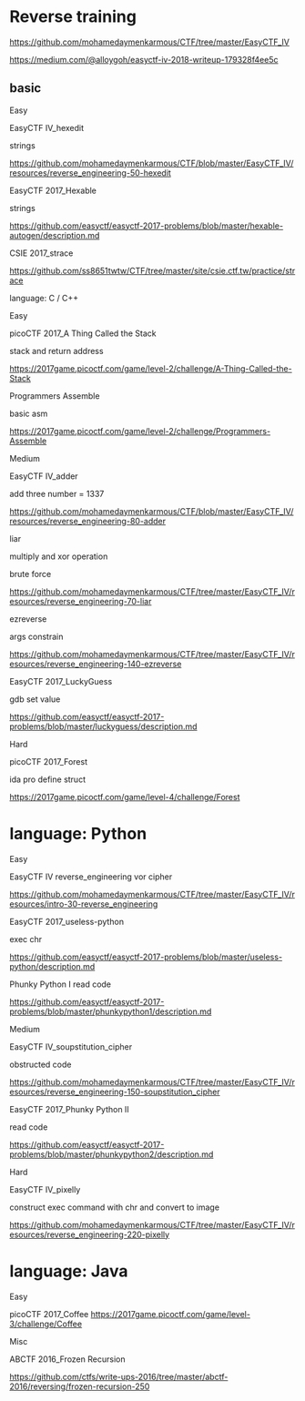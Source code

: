 # Reverse training

https://github.com/mohamedaymenkarmous/CTF/tree/master/EasyCTF_IV


https://medium.com/@alloygoh/easyctf-iv-2018-writeup-179328f4ee5c

##  basic

Easy

EasyCTF IV_hexedit

strings

https://github.com/mohamedaymenkarmous/CTF/blob/master/EasyCTF_IV/resources/reverse_engineering-50-hexedit

EasyCTF 2017_Hexable

strings

https://github.com/easyctf/easyctf-2017-problems/blob/master/hexable-autogen/description.md

CSIE 2017_strace

https://github.com/ss8651twtw/CTF/tree/master/site/csie.ctf.tw/practice/strace


language: C / C++

Easy

picoCTF 2017_A Thing Called the Stack

stack and return address

https://2017game.picoctf.com/game/level-2/challenge/A-Thing-Called-the-Stack

Programmers Assemble

basic asm

https://2017game.picoctf.com/game/level-2/challenge/Programmers-Assemble

Medium

EasyCTF IV_adder

add three number = 1337

https://github.com/mohamedaymenkarmous/CTF/blob/master/EasyCTF_IV/resources/reverse_engineering-80-adder

liar

multiply and xor operation

brute force

https://github.com/mohamedaymenkarmous/CTF/tree/master/EasyCTF_IV/resources/reverse_engineering-70-liar

ezreverse

args constrain

https://github.com/mohamedaymenkarmous/CTF/tree/master/EasyCTF_IV/resources/reverse_engineering-140-ezreverse

EasyCTF 2017_LuckyGuess

gdb set value

https://github.com/easyctf/easyctf-2017-problems/blob/master/luckyguess/description.md

Hard

picoCTF 2017_Forest

ida pro define struct

https://2017game.picoctf.com/game/level-4/challenge/Forest


# language: Python

Easy

EasyCTF IV
reverse_engineering
vor cipher

https://github.com/mohamedaymenkarmous/CTF/tree/master/EasyCTF_IV/resources/intro-30-reverse_engineering

EasyCTF 2017_useless-python

exec chr

https://github.com/easyctf/easyctf-2017-problems/blob/master/useless-python/description.md

Phunky Python I
read code

https://github.com/easyctf/easyctf-2017-problems/blob/master/phunkypython1/description.md

Medium

EasyCTF IV_soupstitution_cipher

obstructed code

https://github.com/mohamedaymenkarmous/CTF/tree/master/EasyCTF_IV/resources/reverse_engineering-150-soupstitution_cipher

EasyCTF 2017_Phunky Python II

read code

https://github.com/easyctf/easyctf-2017-problems/blob/master/phunkypython2/description.md

Hard

EasyCTF IV_pixelly

construct exec command with chr and convert to image

https://github.com/mohamedaymenkarmous/CTF/tree/master/EasyCTF_IV/resources/reverse_engineering-220-pixelly


# language: Java

Easy

picoCTF 2017_Coffee
https://2017game.picoctf.com/game/level-3/challenge/Coffee

Misc

ABCTF 2016_Frozen Recursion

https://github.com/ctfs/write-ups-2016/tree/master/abctf-2016/reversing/frozen-recursion-250
